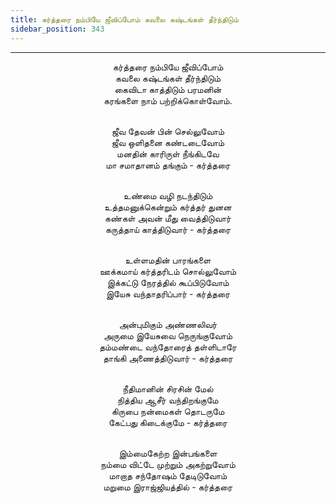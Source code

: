 ```yaml
---
title: கர்த்தரை நம்பியே ஜீவிப்போம் கவலை கஷ்டங்கள் தீர்ந்திடும்
sidebar_position: 343
---
```


---
<center>
கர்த்தரை நம்பியே ஜீவிப்போம்<br/>
கவலை கஷ்டங்கள் தீர்ந்திடும்<br/>
கைவிடா காத்திடும் பரமனின்<br/>
கரங்களை நாம் பற்றிக்கொள்வோம்.<br/><br/>

ஜீவ தேவன் பின் செல்லுவோம்<br/>
ஜீவ ஒளிதனை கண்டடைவோம்<br/>
மனதின் காரிருள் நீங்கிடவே<br/>
மா சமாதானம் தங்கும்            - கர்த்தரை<br/><br/>

உண்மை வழி நடந்திடும்<br/>
உத்தமனுக்கென்றும் கர்த்தர் துனன<br/>
கண்கள் அவன் மீது வைத்திடுவார்<br/>
கருத்தாய் காத்திடுவார்            - கர்த்தரை<br/><br/>

உள்ளமதின் பாரங்களை<br/>
ஊக்கமாய் கர்த்தரிடம் சொல்லுவோம்<br/>
இக்கட்டு நேரத்தில் கூப்பிடுவோம்<br/>
இயேசு வந்தாதரிப்பார்            - கர்த்தரை<br/><br/>

அன்புமிகும் அண்ணலிவர்<br/>
அருமை இயேசுவை நெருங்குவோம்<br/>
தம்மண்டை வந்தோரைத் தள்ளிடாரே<br/>
தாங்கி அணைத்திடுவார்            - கர்த்தரை<br/><br/>

நீதிமானின் சிரசின் மேல்<br/>
நித்திய ஆசீர் வந்திறங்குமே<br/>
கிருபை நன்மைகள் தொடருமே<br/>
கேட்பது கிடைக்குமே            - கர்த்தரை<br/><br/>

இம்மைகேற்ற இன்பங்களை<br/>
நம்மை விட்டே முற்றும் அகற்றுவோம்<br/>
மாறாத சந்தோஷம் தேடிடுவோம்<br/>
மறுமை இராஜ்ஜியத்தில்            - கர்த்தரை
</center>